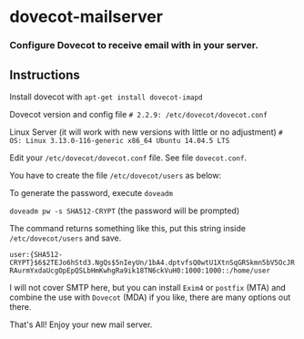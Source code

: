 # dovecot-mailserver

### Configure Dovecot to receive email with in your server.


## Instructions

Install dovecot with `apt-get install dovecot-imapd`

Dovecot version and config file
`# 2.2.9: /etc/dovecot/dovecot.conf`

Linux Server (it will work with new versions with little or no adjustment)
`# OS: Linux 3.13.0-116-generic x86_64 Ubuntu 14.04.5 LTS`


Edit your `/etc/dovecot/dovecot.conf` file. See file `dovecot.conf`.


You have to create the file `/etc/dovecot/users` as below:

To generate the password, execute `doveadm`

`doveadm pw -s SHA512-CRYPT` (the password will be prompted)

The command returns something like this, put this string inside `/etc/dovecot/users` and save.

`user:{SHA512-CRYPT}$6$2TEJo6hStd3.NgQs$5nIeyUn/1bA4.dptvfsQ0wtU1XtnSqGRSkmn5bV5OcJRRAurmYxdaUcgOpEpQSLbHmKwhgRa9ik18TN6ckVuH0:1000:1000::/home/user`


I will not cover SMTP here, but you can install `Exim4` or `postfix` (MTA) and combine the use with `Dovecot` (MDA) if you like, there are many options out there.


That's All! Enjoy your new mail server.
